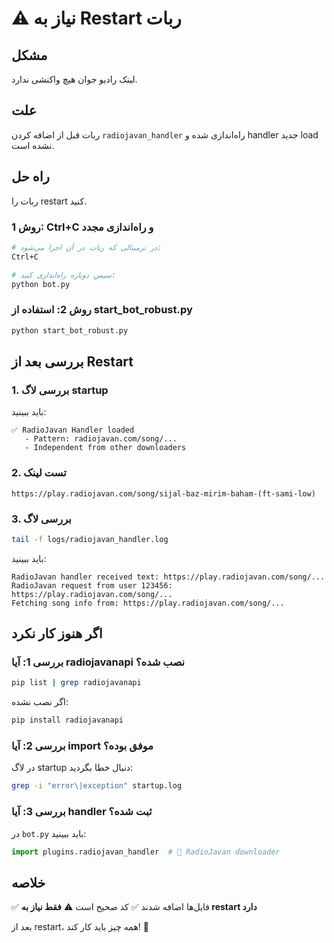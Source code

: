 # ⚠️ نیاز به Restart ربات

## مشکل
لینک رادیو جوان هیچ واکنشی ندارد.

## علت
ربات قبل از اضافه کردن `radiojavan_handler` راه‌اندازی شده و handler جدید load نشده است.

## راه حل
ربات را restart کنید.

### روش 1: Ctrl+C و راه‌اندازی مجدد
```bash
# در ترمینالی که ربات در آن اجرا می‌شود:
Ctrl+C

# سپس دوباره راه‌اندازی کنید:
python bot.py
```

### روش 2: استفاده از start_bot_robust.py
```bash
python start_bot_robust.py
```

## بررسی بعد از Restart

### 1. بررسی لاگ startup
باید ببینید:
```
✅ RadioJavan Handler loaded
   - Pattern: radiojavan.com/song/...
   - Independent from other downloaders
```

### 2. تست لینک
```
https://play.radiojavan.com/song/sijal-baz-mirim-baham-(ft-sami-low)
```

### 3. بررسی لاگ
```bash
tail -f logs/radiojavan_handler.log
```

باید ببینید:
```
RadioJavan handler received text: https://play.radiojavan.com/song/...
RadioJavan request from user 123456: https://play.radiojavan.com/song/...
Fetching song info from: https://play.radiojavan.com/song/...
```

## اگر هنوز کار نکرد

### بررسی 1: آیا radiojavanapi نصب شده؟
```bash
pip list | grep radiojavanapi
```

اگر نصب نشده:
```bash
pip install radiojavanapi
```

### بررسی 2: آیا import موفق بوده؟
در لاگ startup دنبال خطا بگردید:
```bash
grep -i "error\|exception" startup.log
```

### بررسی 3: آیا handler ثبت شده؟
در `bot.py` باید ببینید:
```python
import plugins.radiojavan_handler  # 🎵 RadioJavan downloader
```

## خلاصه

✅ فایل‌ها اضافه شدند
✅ کد صحیح است
⚠️ **فقط نیاز به restart دارد**

بعد از restart، همه چیز باید کار کند! 🚀
